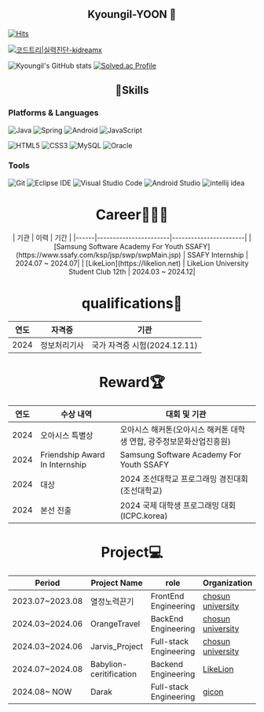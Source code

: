 <h2 align="center"> Kyoungil-YOON 👋</h1>


[![Hits](https://hits.seeyoufarm.com/api/count/incr/badge.svg?url=https%3A%2F%2Fgithub.com%2Fkidreamx&count_bg=%233CDEF1&title_bg=%23555555&icon=&icon_color=%23E7E7E7&title=hits&edge_flat=false)](https://hits.seeyoufarm.com)

[![코드트리|실력진단-kidreamx](https://banner.codetree.ai/v1/banner/kidreamx)](https://www.codetree.ai/profiles/kidreamx)

![Kyoungil's GitHub stats](https://github-readme-stats.vercel.app/api?username=kidreamx&show_icons=true&theme=radical)
[![Solved.ac Profile](http://mazassumnida.wtf/api/v2/generate_badge?boj=dbsruddlf10)](https://solved.ac/dbsruddlf10/)

<h2 align="center">💪Skills</h1>

### Platforms & Languages
![Java](https://img.shields.io/badge/Java-007396.svg?&style=for-the-badge&logo=Java&logoColor=white)
![Spring](https://img.shields.io/badge/Spring-6DB33F.svg?&style=for-the-badge&logo=Spring&logoColor=white)
![Android](https://img.shields.io/badge/Android-3DDC84.svg?&style=for-the-badge&logo=Android&logoColor=white)
![JavaScript](https://img.shields.io/badge/JavaScript-F7DF1E.svg?&style=for-the-badge&logo=JavaScript&logoColor=white)

![HTML5](https://img.shields.io/badge/HTML5-E34F26.svg?&style=for-the-badge&logo=HTML5&logoColor=white)
![CSS3](https://img.shields.io/badge/CSS3-1572B6.svg?&style=for-the-badge&logo=CSS3&logoColor=white)
![MySQL](https://img.shields.io/badge/MySQL-4479A1.svg?&style=for-the-badge&logo=MySQL&logoColor=white)
![Oracle](https://img.shields.io/badge/Oracle-F80000.svg?&style=for-the-badge&logo=Oracle&logoColor=white)

### Tools
![Git](https://img.shields.io/badge/Git-F05032.svg?&style=for-the-badge&logo=Git&logoColor=white)
![Eclipse IDE](https://img.shields.io/badge/Eclipse%20IDE-2C2255.svg?&style=for-the-badge&logo=Eclipse%20IDE&logoColor=white)
![Visual Studio Code](https://img.shields.io/badge/Visual%20Studio%20Code-007ACC.svg?&style=for-the-badge&logo=Visual%20Studio%20Code&logoColor=white)
![Android Studio](https://img.shields.io/badge/Android%20Studio-3DDC84.svg?&style=for-the-badge&logo=Android%20Studio&logoColor=white)
![intellij idea](https://img.shields.io/badge/Intellij%20Idea-000000.svg?&style=for-the-badge&logo=Intellij%20Idea&logoColor=white)

<h1 align="center">Career🧑🏻‍💻</h1>
<div align="center">
| 기관  |   이력          | 기간                 |
|------|-----------------------|-----------------------|
| [Samsung Software Academy For Youth SSAFY](https://www.ssafy.com/ksp/jsp/swp/swpMain.jsp) | SSAFY Internship   | 2024.07 ~ 2024.07|
| [LikeLion](https://likelion.net) | LikeLion University Student Club 12th | 2024.03 ~ 2024.12|
</div>

<h1 align="center">qualifications🪪</h1>
<div align="center">
  
| 연도  |   자격증           | 기관                 |
|------|-----------------------|-----------------------|
| 2024 | 정보처리기사   | 국가 자격증 시험(2024.12.11)|

</div>

<h1 align="center"> Reward🏆 </h1>
<div align = "center">

| 연도  |   수상 내역              | 대회 및 기관                 |
|------|-----------------------|-----------------------|
| 2024 | 오아시스 특별상           | 오아시스 해커톤(오아시스 해커톤 대학생 연합, 광주정보문화산업진흥원) |
| 2024 | Friendship Award In Internship | Samsung Software Academy For Youth SSAFY |
| 2024 | 대상   |  2024 조선대학교 프로그래밍 경진대회 (조선대학교)|
| 2024 | 본선 진출   |  2024 국제 대학생 프로그래밍 대회 (ICPC.korea)|

</div>

<h1 align="center"> Project💻 </h1>
<div align = "center">

| Period  |   Project Name              |    role                 |          Organization             |
|------|-----------------------|-----------------------|-----------------------|
| 2023.07~2023.08 |     열정노력끈기       | FrontEnd Engineering |  [chosun university](https://www3.chosun.ac.kr/sites/chosun/index.do)   |
| 2024.03~2024.06 |   OrangeTravel      | BackEnd Engineering |  [chosun university](https://www3.chosun.ac.kr/sites/chosun/index.do)  |
| 2024.03~2024.06 |   Jarvis_Project    | Full-stack Engineering | [chosun university](https://www3.chosun.ac.kr/sites/chosun/index.do)  |
| 2024.07~2024.08 |   Babylion-ceritification| Backend Engineering |  [LikeLion](https://likelion.net)       |
| 2024.08~ NOW    |   Darak             | Full-stack Engineering | [gicon](https://www.gicon.or.kr)           |

</div>

<!--
**kidreamx/kidreamx** is a ✨ _special_ ✨ repository because its `README.md` (this file) appears on your GitHub profile.

Here are some ideas to get you started:

- 🔭 I’m currently working on ...
- 🌱 I’m currently learning ...
- 👯 I’m looking to collaborate on ...
- 🤔 I’m looking for help with ...
- 💬 Ask me about ...
- 📫 How to reach me: ...
- 😄 Pronouns: ...
- ⚡ Fun fact: ...
-->
